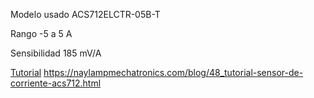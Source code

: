Modelo usado
ACS712ELCTR-05B-T
	
Rango
-5 a 5 A
	
Sensibilidad
185 mV/A


[Tutorial]()
https://naylampmechatronics.com/blog/48_tutorial-sensor-de-corriente-acs712.html